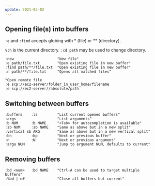 ```yaml
---
update: 2021-03-02
---
```


## Opening file(s) into buffers

`:e` and `:find` accepts globing with * (file) or ** (directory).

`%:h` is the current directory.
`:cd path` may be used to change directory.

```vim
:new                    "New file"
:e path/file.txt        "Open existing file in new buffer"
:find path/**/file.txt  "Open existing file in new buffer"
:n path/**/file.txt     "Opens all matched files"

"Open remote file
:e scp://ec2-server/folder_in_user_home/filename
:e scp://ec2-server//absolute/path
```

## Switching between buffers

```vim
:buffers    :ls         "List current opened buffers"
:args                   "List arguments"
:b NUM      :b NAME     "<Tab> for autocompletion is available"
:sb NUM     :sb NAME    "Same as above but in a new split"
:vertical sb ARG        "Same as above but in a new vertical split"
:bn         :bp         "Next or previous buffer"
:n          :N          "Next or previous argument"
:argu NUM               "Jump to argument NUM, defaults to current"
```

## Removing buffers

```vim
:bd <num>   :bd NAME    "Ctrl-A can be used to target multiple buffers"
:%bd | e#               "Close all buffers but current"
```
